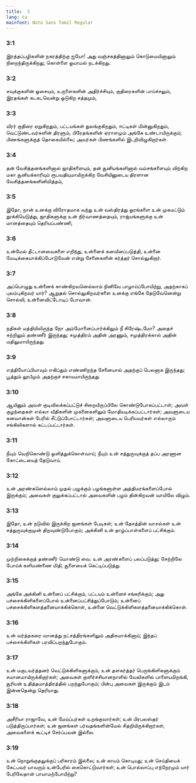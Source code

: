 ```yaml
---
title:  3
lang: ta
mainfont: Noto Sans Tamil Regular
---
```


###  3:1

இரத்தப்பழிகளின் நகரத்திற்கு ஐயோ! அது வஞ்சகத்தினாலும் கொடுமையினாலும் நிறைந்திருக்கிறது; கொள்ளை ஓயாமல் நடக்கிறது.

###  3:2

சவுக்குகளின் ஓசையும், உருளைகளின் அதிர்ச்சியும், குதிரைகளின் பாய்ச்சலும், இரதங்கள் கடகடவென்று ஓடுகிற சத்தமும்,

###  3:3

வீரர் குதிரை ஏறுகிறதும், பட்டயங்கள் துலங்குகிறதும், ஈட்டிகள் மின்னுகிறதும், வெட்டுண்டவர்களின் திரளும், பிரேதங்களின் ஏராளமும் அங்கே உண்டாயிருக்கும்; பிணங்களுக்குத் தொகையில்லை; அவர்கள் பிணங்களில் இடறிவிழுகிறார்கள்.

###  3:4

தன் வேசித்தனங்களினால் ஜாதிகளையும், தன் சூனியங்களினால் வம்சங்களையும் விற்கிற மகா சூனியக்காரியும் ரூபவதியுமாயிருக்கிற வேசியினுடைய திரளான வேசித்தனங்களினிமித்தம்,

###  3:5

இதோ, நான் உனக்கு விரோதமாக வந்து உன் வஸ்திரத்து ஓரங்களை உன் முகமட்டும் தூக்கியெடுத்து, ஜாதிகளுக்கு உன் நிர்வாணத்தையும், ராஜ்யங்களுக்கு உன் மானத்தையும் தெரியப்பண்ணி,

###  3:6

உன்மேல் தீட்டானவைகளை எறிந்து, உன்னைக் கனவீனப்படுத்தி, உன்னை வேடிக்கையாக்கிப்போடுவேன் என்று சேனைகளின் கர்த்தர் சொல்லுகிறார்.

###  3:7

அப்பொழுது உன்னைக் காண்கிறவனெல்லாம் நினிவே பாழாய்ப்போயிற்று, அதற்காகப் புலம்புகிறவர் யார்? ஆறுதல் சொல்லுகிறவர்களை உனக்கு எங்கே தேடுவேனென்று சொல்லி, உன்னைவிட்டோடிப் போவான்.

###  3:8

நதிகள் மத்தியிலிருந்த நோ அம்மோனைப்பார்க்கிலும் நீ சிரேஷ்டமோ? அதைச் சுற்றிலும் தண்ணீர் இருந்தது; சமுத்திரம் அதின் அரணும், சமுத்திரக்கால் அதின் மதிலுமாயிருந்தது.

###  3:9

எத்தியோப்பியாவும் எகிப்தும் எண்ணிறந்த சேனையால் அதற்குப் பெலனாக இருந்தது; பூத்தும் லூபீமும் அதற்குச் சகாயமாயிருந்தது.

###  3:10

ஆயினும் அவள் குடிவிலக்கப்பட்டுச் சிறையிருப்பிலே கொண்டுபோகப்பட்டாள்; அவள் குழந்தைகள் எல்லா வீதிகளின் முகனைகளிலும் மோதியடிக்கப்பட்டார்கள்; அவளுடைய கனவான்கள் பேரில் சீட்டுப்போட்டார்கள்; அவளுடைய பெரியவர்கள் எல்லாரும் சங்கிலிகளால் கட்டப்பட்டார்கள்.

###  3:11

நீயும் வெறிகொண்டு ஒளித்துக்கொள்வாய்; நீயும் உன் சத்துருவுக்குத் தப்ப அரணான கோட்டையைத் தேடுவாய்.

###  3:12

உன் அரண்களெல்லாம் முதல் பழுக்கும் பழங்களுள்ள அத்திமரங்களைப்போல் இருக்கும்; அவைகள் குலுக்கப்பட்டால் அவைகளின் பழம் தின்கிறவன் வாயிலே விழும்.

###  3:13

இதோ, உன் நடுவில் இருக்கிற ஜனங்கள் பேடிகள்; உன் தேசத்தின் வாசல்கள் உன் சத்துருவுக்குமுன் திறவுண்டுபோகும்; அக்கினி உன் தாழ்ப்பாள்களைப் பட்சிக்கும்.

###  3:14

முற்றிகைக்குத் தண்ணீர் மொண்டு வை. உன் அரண்களைப் பலப்படுத்து; சேற்றிலே போய்க் களிமண்ணை மிதி, சூளையைக் கெட்டிப்படுத்து.

###  3:15

அங்கே அக்கினி உன்னைப் பட்சிக்கும், பட்டயம் உன்னைச் சங்கரிக்கும்; அது பச்சைக்கிளிகளைப்போல் உன்னைப்பட்சித்துப்போடும்; உன்னைப் பச்சைக்கிளிகளத்தனையாக்கிக்கொள், உன்னை வெட்டுக்கிளிகளத்தனையாக்கிக்கொள்.

###  3:16

உன் வர்த்தகரை வானத்து நட்சத்திரங்களிலும் அதிகமாக்கினாய்; இந்தப் பச்சைக்கிளிகள் பரவிப்பறந்துபோகும்.

###  3:17

உன் மகுடவர்த்தனர் வெட்டுக்கிளிகளுக்கும், உன் தளகர்த்தர் பெருங்கிளிகளுக்கும் சமானமாயிருக்கிறார்கள்; அவைகள் குளிர்ச்சியானநாளில் வேலிகளில் பாளையமிறங்கி, சூரியன் உதித்தமாத்திரத்தில் பறந்துபோகும்; பின்பு அவைகள் இருக்கும் இடம் இன்னதென்று தெரியாது.

###  3:18

அசீரியா ராஜாவே, உன் மேய்ப்பர்கள் உறங்குவார்கள்; உன் பிரபலஸ்தர் படுத்திருப்பார்கள்; உன் ஜனங்கள் பர்வதங்களின்மேல் சிதறியிருக்கிறார்கள், அவைகளைக் கூட்டிச் சேர்ப்பவன் இல்லை.

###  3:19

உன் நொறுங்குதலுக்குப் பரிகாரம் இல்லை; உன் காயம் கொடியது; உன் செய்தியைக் கேட்பவர் யாவரும் உன்பேரில் கைகொட்டுவார்கள்; உன் பொல்லாப்பு எந்நேரமும் யார் பேரிலேதான் பாயாமற்போயிற்று?


